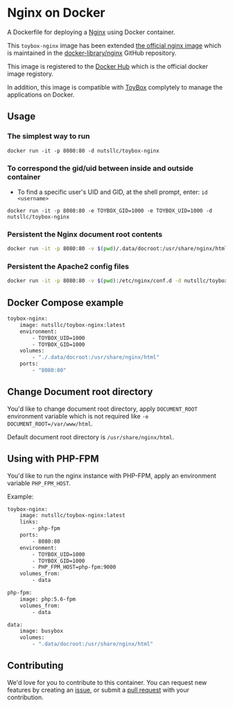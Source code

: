 # Nginx on Docker

A Dockerfile for deploying a [Nginx](https://nginx.org/) using Docker container.

This ``toybox-nginx`` image has been extended [the official nginx image](https://hub.docker.com/_/nginx/) which is maintained in the [docker-library/nginx](https://github.com/docker-library/nginx) GitHub repository.

This image is registered to the [Docker Hub](https://hub.docker.com/r/nutsllc/toybox-nginx/) which is the official docker image registory.

In addition, this image is compatible with [ToyBox](https://github.com/nutsllc/toybox) complytely to manage the applications on Docker.

## Usage

### The simplest way to run
``docker run -it -p 8080:80 -d nutsllc/toybox-nginx``

### To correspond the gid/uid between inside and outside container

* To find a specific user's UID and GID, at the shell prompt, enter: ``id <username>``

``docker run -it -p 8080:80 -e TOYBOX_GID=1000 -e TOYBOX_UID=1000 -d nutsllc/toybox-nginx``

### Persistent the Nginx document root contents
```bash
docker run -it -p 8080:80 -v $(pwd)/.data/docroot:/usr/share/nginx/html -d nutsllc/toybox-nginx
```

### Persistent the Apache2 config files
```bash
docker run -it -p 8080:80 -v $(pwd):/etc/nginx/conf.d -d nutsllc/toybox-nginx
```

## Docker Compose example

```bash
toybox-nginx:
	image: nutsllc/toybox-nginx:latest
	environment:
		- TOYBOX_UID=1000
		- TOYBOX_GID=1000
	volumes:
		- "./.data/docroot:/usr/share/nginx/html"
	ports:
		- "8080:80"
```

## Change Document root directory

You'd like to change document root directory, apply ``DOCUMENT_ROOT`` environment variable  which is not required like ``-e DOCUMENT_ROOT=/var/www/html``.

Default document root directory is ``/usr/share/nginx/html``. 

## Using with PHP-FPM

You'd like to run the nginx instance with PHP-FPM, apply an environment variable ``PHP_FPM_HOST``. 

Example:

```bash
toybox-nginx:
    image: nutsllc/toybox-nginx:latest
    links:
        - php-fpm
    ports:
        - 8080:80
    environment:
        - TOYBOX_UID=1000
        - TOYBOX_GID=1000
        - PHP_FPM_HOST=php-fpm:9000
    volumes_from:
        - data

php-fpm:
    image: php:5.6-fpm
    volumes_from:
        - data

data:
    image: busybox
    volumes:
        - ".data/docroot:/usr/share/nginx/html"
```

## Contributing

We'd love for you to contribute to this container. You can request new features by creating an [issue](https://github.com/nutsllc/toybox-nginx/issues), or submit a [pull request](https://github.com/nutsllc/toybox-nginx/pulls) with your contribution.